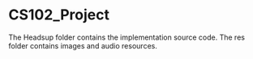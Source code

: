 # CS102_Project
The Headsup folder contains the implementation source code.
The res folder contains images and audio resources. 
